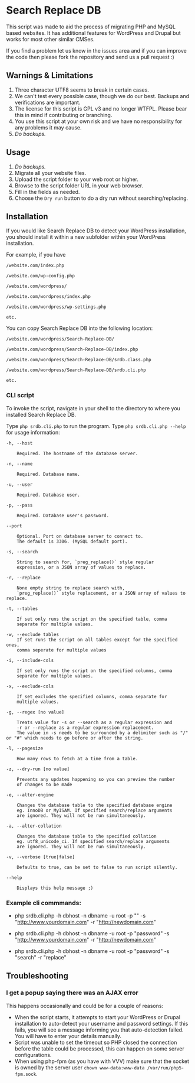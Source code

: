# Search Replace DB

This script was made to aid the process of migrating PHP and MySQL based websites. It has additional features for WordPress and Drupal but works for most other similar CMSes.

If you find a problem let us know in the issues area and if you can improve the code then please fork the repository and send us a pull request :)

## Warnings & Limitations

1. Three character UTF8 seems to break in certain cases.
2. We can't test every possible case, though we do our best. Backups and verifications are important.
3. The license for this script is GPL v3 and no longer WTFPL. Please bear this in mind if contributing or branching.
4. You use this script at your own risk and we have no responsibility for any problems it may cause.
5. *Do backups.*

## Usage

1. *Do backups.*
2. Migrate all your website files.
3. Upload the script folder to your web root or higher.	
4. Browse to the script folder URL in your web browser.
5. Fill in the fields as needed.
6. Choose the `Dry run` button to do a dry run without searching/replacing.

## Installation

If you would like Search Replace DB to detect your WordPress installation, you should install it within a new subfolder within your WordPress installation.

For example, if you have
	
	/website.com/index.php
   
	/website.com/wp-config.php
   
	/website.com/wordpress/
   
	/website.com/wordpress/index.php
   
	/website.com/wordpress/wp-settings.php
   
	etc.
	
You can copy Search Replace DB into the following location:

	/website.com/wordpress/Search-Replace-DB/
	
	/website.com/wordpress/Search-Replace-DB/index.php
	
	/website.com/wordpress/Search-Replace-DB/srdb.class.php
	
	/website.com/wordpress/Search-Replace-DB/srdb.cli.php
	
	etc.

### CLI script

To invoke the script, navigate in your shell to the directory to where you installed Search Replace DB.

Type `php srdb.cli.php` to run the program. Type `php srdb.cli.php --help` for usage information:

	-h, --host
	
		Required. The hostname of the database server.
		
	-n, --name
	
		Required. Database name.
		
	-u, --user
	
		Required. Database user.
		
	-p, --pass
	
		Required. Database user's password.
		
	--port
	
		Optional. Port on database server to connect to.
		The default is 3306. (MySQL default port).
		
	-s, --search
	
		String to search for, `preg_replace()` style regular
		expression, or a JSON array of values to replace. 
		
	-r, --replace
	
		None empty string to replace search with,
		`preg_replace()` style replacement, or a JSON array of values to replace.
		
	-t, --tables
	
		If set only runs the script on the specified table, comma
		separate for multiple values.
		
	-w, --exclude tables
	    If set runs the script on all tables except for the specified ones, 
	    comma seperate for multiple values
	
	-i, --include-cols
	
		If set only runs the script on the specified columns, comma
		separate for multiple values.
		
	-x, --exclude-cols
	
		If set excludes the specified columns, comma separate for
		multiple values.
		
	-g, --regex [no value]
	
		Treats value for -s or --search as a regular expression and
		-r or --replace as a regular expression replacement.
		The value in -s needs to be surrounded by a delimiter such as "/" or "#" which needs to go before or after the string.
		
	-l, --pagesize
	
		How many rows to fetch at a time from a table.
		
	-z, --dry-run [no value]
	
		Prevents any updates happening so you can preview the number
		of changes to be made
		
	-e, --alter-engine
	
		Changes the database table to the specified database engine
		eg. InnoDB or MyISAM. If specified search/replace arguments
		are ignored. They will not be run simultaneously.
		
	-a, --alter-collation
	
		Changes the database table to the specified collation
		eg. utf8_unicode_ci. If specified search/replace arguments
		are ignored. They will not be run simultaneously.
		
	-v, --verbose [true|false]
	
		Defaults to true, can be set to false to run script silently.
		
	--help
	
		Displays this help message ;)

### Example cli commmands: 

* php srdb.cli.php -h dbhost -n dbname -u root -p "" -s "http://www.yourdomain.com" -r "http://newdomain.com"

* php srdb.cli.php -h dbhost -n dbname -u root -p "password" -s "http://www.yourdomain.com" -r "http://newdomain.com"

* php srdb.cli.php -h dbhost -n dbname -u root -p "password" -s "search" -r "replace"

## Troubleshooting

### I get a popup saying there was an AJAX error

This happens occasionally and could be for a couple of reasons:

 * When the script starts, it attempts to start your WordPress or Drupal installation to auto-detect your username and password settings. If this fails, you will see a message informing you that auto-detection failed. You will have to enter your details manually.
 * Script was unable to set the timeout so PHP closed the connection before the table could be processed, this can happen on some server configurations.
 * When using php-fpm (as you have with VVV) make sure that the socket is owned by the server user `chown www-data:www-data /var/run/php5-fpm.sock`.
